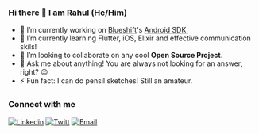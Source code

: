 ### Hi there 👋 I am Rahul (He/Him)

- 🔭 I’m currently working on [Blueshift](https://blueshift.com/)'s [Android SDK.](https://github.com/blueshift-labs/Blueshift-Android-SDK)
- 🌱 I’m currently learning Flutter, iOS, Elixir and effective communication skils!
- 👯 I’m looking to collaborate on any cool **Open Source Project**.
- 💬 Ask me about anything! You are always not looking for an answer, right? 😉
- ⚡ Fun fact: I can do pensil sketches! Still an amateur.

### Connect with me

[![Linkedin](https://img.icons8.com/color/32/000000/linkedin.png)](https://www.linkedin.com/in/rahulrvp/) [![Twitt](https://img.icons8.com/color/32/000000/twitter--v1.png)](https://twitter.com/rahulrvp89) [![Email](https://img.icons8.com/color/32/000000/gmail--v1.png)](mailto:rahul.pmna@gmail.com)
